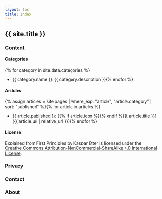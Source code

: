 ```yaml
---
layout: toc
title: Index
---
```


## {{ site.title }}

### Content

#### Categories

{% for category in site.data.categories %}
* <i class="fas fa-{{ category.icon }}"></i>{{ category.name }}: {{ category.description }}{% endfor %}

#### Articles

{% assign articles = site.pages | where_exp: "article", "article.category" | sort: "published" %}{% for article in articles %}
* {{ article.published }}: [{% if article.icon %}<i class="fas fa-{{ article.icon }}"></i>{% endif %}{{ article.title }}]({{ article.url | relative_url }}){% endfor %}

#### License

<span xmlns:dct="http://purl.org/dc/terms/" property="dct:title">Explained from First Principles</span> by <a xmlns:cc="http://creativecommons.org/ns#" href="https://www.kasparetter.com" property="cc:attributionName" rel="cc:attributionURL">Kaspar Etter</a> is licensed under the <a rel="license" href="http://creativecommons.org/licenses/by-nc-sa/4.0/">Creative Commons Attribution-NonCommercial-ShareAlike 4.0 International License</a>.

### Privacy

### Contact

### About
